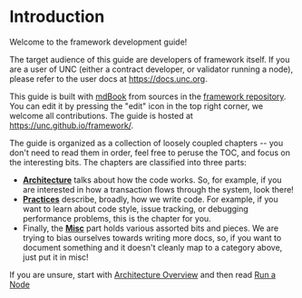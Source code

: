 # Introduction

Welcome to the framework development guide!

The target audience of this guide are developers of framework itself. If you are
a user of UNC (either a contract developer, or validator running a node),
please refer to the user docs at <https://docs.unc.org>.

This guide is built with [mdBook](https://rust-lang.github.io/mdBook/)
from sources in the [framework repository](https://github.com/utnet-org/utility/).
You can edit it by pressing the "edit" icon in the top right corner, we welcome
all contributions. The guide is hosted at <https://unc.github.io/framework/>.

The guide is organized as a collection of loosely coupled chapters -- you don't
need to read them in order, feel free to peruse the TOC, and focus on
the interesting bits. The chapters are classified into three parts:

* [**Architecture**](./architecture/) talks about how the code works.
  So, for example, if you are interested in how a transaction flows through the
  system, look there!
* [**Practices**](./practices/) describe, broadly, how we write code.
  For example, if you want to learn about code style, issue tracking, or
  debugging performance problems, this is the chapter for you.
* Finally, the [**Misc**](./misc/) part holds various assorted bits
  and pieces. We are trying to bias ourselves towards writing more docs, so, if
  you want to document something and it doesn't cleanly map to a category above,
  just put it in misc!

If you are unsure, start with [Architecture Overview](./architecture/) and then
read [Run a Node](./practices/workflows/run_a_node.md)
